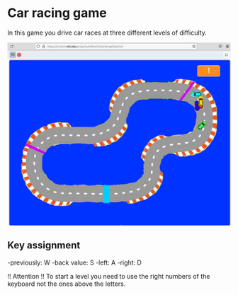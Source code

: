 # Car racing game

In this game you drive car races at three different levels of difficulty.

![](preview.png)

## Key assignment
-previously: W
-back value: S
-left:       A
-right:      D

!! Attention !!
To start a level you need to use the right numbers of the keyboard not the ones above the letters.
